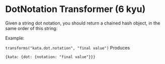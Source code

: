 # DotNotation Transformer (6 kyu)

Given a string dot notation, you should return a chained hash object, in the same order of this string:

Example:

`transforms("kata.dot.notation", "final value")`
Produces

`{kata: {dot: {notation: "final value"}}}`